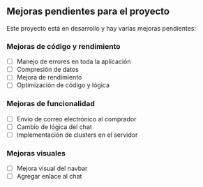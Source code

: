 ## Mejoras pendientes para el proyecto

Este proyecto está en desarrollo y hay varias mejoras pendientes:

### Mejoras de código y rendimiento

- [ ] Manejo de errores en toda la aplicación
- [ ] Compresión de datos
- [ ] Mejora de rendimiento
- [ ] Optimización de código y lógica

### Mejoras de funcionalidad

- [ ] Envío de correo electrónico al comprador
- [ ] Cambio de lógica del chat
- [ ] Implementación de clusters en el servidor

### Mejoras visuales

- [ ] Mejora visual del navbar
- [ ] Agregar enlace al chat